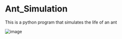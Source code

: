 # Ant_Simulation
This is a python program that simulates the life of an ant

![image](https://user-images.githubusercontent.com/57854451/158659066-7ff85208-9260-4bc7-a8e5-e76d7774b6f2.png)

